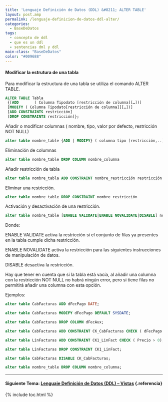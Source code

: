 ```yaml
---
title: 'Lenguaje Definición de Datos (DDL) &#8211; ALTER TABLE'
layout: post.amp
permalink: /lenguaje-definicion-de-datos-ddl-alter/
categories:
  - BaseDeDatos
tags:
  - concepto de ddl
  - que es un ddl
  - sentencias dml y ddl
main-class: "BaseDeDatos"
color: "#009688"
---
```

<div class="icosql">
</div>

#### Modificar la estrutura de una tabla

Para modificar la estructura de una tabla se utiliza el comando ALTER TABLE.

```sql
ALTER TABLE Tabla
 {[ADD       ( Columna Tipodato [restricción de columna][…])]
 [MODIFY ( Columna Tipodato[restricción de columna]][…])]
 [ADD CONSTRAINTS restricción]
 [DROP CONSTRAINTS restricción]};
```


<!--ad-->


Añadir o modificar columnas ( nombre, tipo, valor por defecto, restricción NOT NULL)

```sql
alter table nombre_table {ADD | MODIFY} ( columna tipo [restricción,..])
```

Eliminación de columnas

```sql
alter table nombre_table DROP COLUMN nombre_columna
```

Añadir restricción de tabla

```sql
alter table nombre_tabla ADD CONSTRAINT nombre_restricción restricción
```

Eliminar una restricción.

```sql
alter table nombre_table DROP CONSTRAINT nombre_restricción
```

Activación y desactivación de una restricción.

```sql
alter table nombre_table [ENABLE VALIDATE|ENABLE NOVALIDATE|DISABLE] nombre_restricción
```

Donde:

ENABLE VALIDATE activa la restricción si el conjunto de filas ya presentes en la tabla cumple dicha restricción.

ENABLE NOVALIDATE activa la restricción para las siguientes instrucciones de manipulación de datos.

DISABLE desactiva la restricción.

Hay que tener en cuenta que si la tabla está vacía, al añadir una columna con la restricción NOT NULL no habrá ningún error, pero si tiene filas no permitirá añadir una columna con esta opción.

Ejemplos:

```sql
alter table CabFacturas ADD dFecPago DATE;
```



```sql
alter table CabFacturas MODIFY dFecPago DEFAULT SYSDATE;
```



```sql
alter table CabFacturas DROP COLUMN dFecAux;
```



```sql
alter table CabFacturas ADD CONSTRAINT CK_CabFacturas CHECK ( dFecPago >= dFecFac);
```



```sql
alter table LinFacturas ADD CONSTRAINT CK1_LinFact CHECK ( Precio > 0);
```



```sql
alter table LinFacturas DROP CONSTRAINT CK1_LinFact;
```



```sql
alter table CabFacturas DISABLE CK_CabFacturas;
```



```sql
alter table nombre_table DROP COLUMN nombre_columna;
```



* * *

#### Siguiente Tema: [Lenguaje Definición de Datos (DDL) &#8211; Vistas][1] {.referencia}



 [1]: https://elbauldelprogramador.com/lenguaje-definicion-de-datos-ddl-vistas/

{% include toc.html %}
